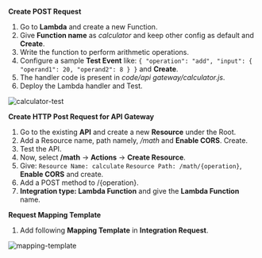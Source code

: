 **Create POST Request**

1. Go to **Lambda** and create a new Function.
2. Give **Function name** as _calculator_ and keep other config as default and **Create**.
3. Write the function to perform arithmetic operations.
4. Configure a sample **Test Event** like: `{
  "operation": "add",
  "input": {
      "operand1": 20,
      "operand2": 8
  }
}` and **Create**.
5. The handler code is present in _code/api gateway/calculator.js_.
6. Deploy the Lambda handler and Test.

![calculator-test](https://user-images.githubusercontent.com/26769575/98082629-0f48e180-1e9f-11eb-8140-607dbd9c97dd.JPG)

**Create HTTP Post Request for API Gateway**

1. Go to the existing **API** and create a new **Resource** under the Root.
2. Add a Resource name, path namely, _/math_ and **Enable CORS**. Create.
3. Test the API.
4. Now, select **/math** -> **Actions** -> **Create Resource**.
5. Give: `Resource Name: calculate` `Resource Path: /math/{operation}`, **Enable CORS** and create.
6. Add a POST method to /{operation}.
7. **Integration type: Lambda Function** and give the **Lambda Function** name.

**Request Mapping Template**

1. Add following **Mapping Template** in **Integration Request**.

![mapping-template](https://user-images.githubusercontent.com/26769575/98086065-3a81ff80-1ea4-11eb-99bf-a42cfdb7ede9.JPG)
